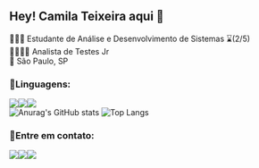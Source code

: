 ## Hey! Camila Teixeira aqui 🙋

👩🏽‍🎓 Estudante de Análise e Desenvolvimento de Sistemas ⌛(2/5)<br>
🕵🏻‍♀️🐞 Analista de Testes Jr<br>
📍 São Paulo, SP<br>

### 🌟Linguagens:
<img src="https://img.shields.io/badge/HTML5-E34F26?style=for-the-badge&logo=html5&logoColor=white"><img src="https://img.shields.io/badge/CSS3-1572B6?style=for-the-badge&logo=css3&logoColor=white"><img src="https://img.shields.io/badge/JavaScript-F7DF1E?style=for-the-badge&logo=javascript&logoColor=black"><br>
![Anurag's GitHub stats](https://github-readme-stats.vercel.app/api?username=camilaaptt&show_icons=true&theme=jolly)
![Top Langs](https://github-readme-stats.vercel.app/api/top-langs/?username=camilaaptt&layout=compact&langs_count=16&theme=jolly)
 ### 🌟Entre em contato:
<a href="https://www.linkedin.com/in/camila-teixeira-05826a132/"><img src="https://img.shields.io/badge/LinkedIn-0077B5?style=for-the-badge&logo=linkedin&logoColor=white"><a href="mailto:camilaaptt@gmail.com"><img src="https://img.shields.io/badge/Gmail-D14836?style=for-the-badge&logo=gmail&logoColor=white"><a href="https://www.instagram.com/camilatvrs/"><img src="https://img.shields.io/badge/Instagram-E4405F?style=for-the-badge&logo=instagram&logoColor=white"><br>







